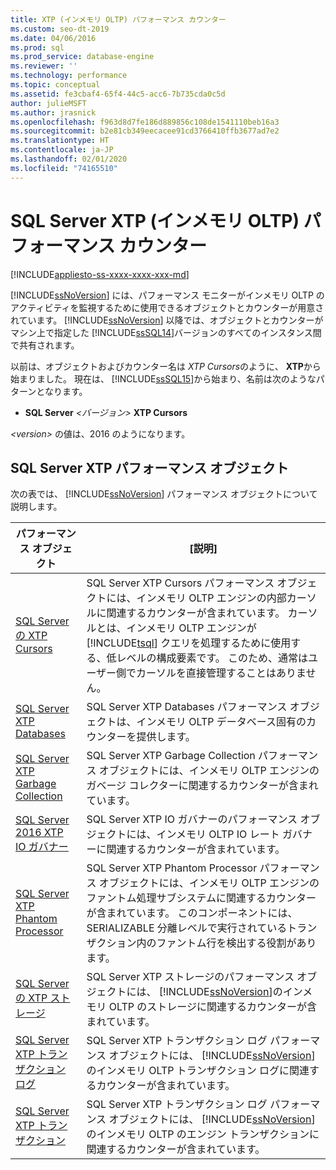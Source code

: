 ```yaml
---
title: XTP (インメモリ OLTP) パフォーマンス カウンター
ms.custom: seo-dt-2019
ms.date: 04/06/2016
ms.prod: sql
ms.prod_service: database-engine
ms.reviewer: ''
ms.technology: performance
ms.topic: conceptual
ms.assetid: fe3cbaf4-65f4-44c5-acc6-7b735cda0c5d
author: julieMSFT
ms.author: jrasnick
ms.openlocfilehash: f963d8d7fe186d889856c108de1541110beb16a3
ms.sourcegitcommit: b2e81cb349eecacee91cd3766410ffb3677ad7e2
ms.translationtype: HT
ms.contentlocale: ja-JP
ms.lasthandoff: 02/01/2020
ms.locfileid: "74165510"
---
```

# <a name="sql-server-xtp-in-memory-oltp-performance-counters"></a>SQL Server XTP (インメモリ OLTP) パフォーマンス カウンター
[!INCLUDE[appliesto-ss-xxxx-xxxx-xxx-md](../../includes/appliesto-ss-xxxx-xxxx-xxx-md.md)]

  [!INCLUDE[ssNoVersion](../../includes/ssnoversion-md.md)] には、パフォーマンス モニターがインメモリ OLTP のアクティビティを監視するために使用できるオブジェクトとカウンターが用意されています。 [!INCLUDE[ssNoVersion](../../includes/ssnoversion-md.md)] 以降では、オブジェクトとカウンターがマシン上で指定した [!INCLUDE[ssSQL14](../../includes/sssql14-md.md)]バージョンのすべてのインスタンス間で共有されます。  
  
 以前は、オブジェクトおよびカウンター名は *XTP Cursors*のように、 **XTP**から始まりました。 現在は、 [!INCLUDE[ssSQL15](../../includes/sssql15-md.md)]から始まり、名前は次のようなパターンとなります。  
  
-   **SQL Server** *\<バージョン>* **XTP Cursors**  
  
 *\<version>* の値は、2016 のようになります。  
  
##  <a name="SQLServerPOs"></a> SQL Server XTP パフォーマンス オブジェクト  
 次の表では、 [!INCLUDE[ssNoVersion](../../includes/ssnoversion-md.md)] パフォーマンス オブジェクトについて説明します。  
  
|パフォーマンス オブジェクト|[説明]|  
|------------------------|-----------------|  
|[SQL Server の XTP Cursors](../../relational-databases/performance-monitor/sql-server-xtp-cursors.md)|SQL Server XTP Cursors パフォーマンス オブジェクトには、インメモリ OLTP エンジンの内部カーソルに関連するカウンターが含まれています。 カーソルとは、インメモリ OLTP エンジンが [!INCLUDE[tsql](../../includes/tsql-md.md)] クエリを処理するために使用する、低レベルの構成要素です。 このため、通常はユーザー側でカーソルを直接管理することはありません。|  
|[SQL Server XTP Databases](../../relational-databases/performance-monitor/sql-server-xtp-databases.md)|SQL Server XTP Databases パフォーマンス オブジェクトは、インメモリ OLTP データベース固有のカウンターを提供します。|  
|[SQL Server XTP Garbage Collection](../../relational-databases/performance-monitor/sql-server-xtp-garbage-collection.md)|SQL Server XTP Garbage Collection パフォーマンス オブジェクトには、インメモリ OLTP エンジンのガベージ コレクターに関連するカウンターが含まれています。|  
|[SQL Server 2016 XTP IO ガバナー](../../relational-databases/performance-monitor/sql-server-xtp-io-governor.md)|SQL Server XTP IO ガバナーのパフォーマンス オブジェクトには、インメモリ OLTP IO レート ガバナーに関連するカウンターが含まれています。|
|[SQL Server XTP Phantom Processor](../../relational-databases/performance-monitor/sql-server-xtp-phantom-processor.md)|SQL Server XTP Phantom Processor パフォーマンス オブジェクトには、インメモリ OLTP エンジンのファントム処理サブシステムに関連するカウンターが含まれています。 このコンポーネントには、SERIALIZABLE 分離レベルで実行されているトランザクション内のファントム行を検出する役割があります。|  
|[SQL Server の XTP ストレージ](../../relational-databases/performance-monitor/sql-server-xtp-storage.md)|SQL Server XTP ストレージのパフォーマンス オブジェクトには、 [!INCLUDE[ssNoVersion](../../includes/ssnoversion-md.md)]のインメモリ OLTP のストレージに関連するカウンターが含まれています。|  
|[SQL Server XTP トランザクション ログ](../../relational-databases/performance-monitor/sql-server-xtp-transaction-log.md)|SQL Server XTP トランザクション ログ パフォーマンス オブジェクトには、 [!INCLUDE[ssNoVersion](../../includes/ssnoversion-md.md)]のインメモリ OLTP トランザクション ログに関連するカウンターが含まれています。|  
|[SQL Server XTP トランザクション](../../relational-databases/performance-monitor/sql-server-xtp-transactions.md)|SQL Server XTP トランザクション ログ パフォーマンス オブジェクトには、 [!INCLUDE[ssNoVersion](../../includes/ssnoversion-md.md)]のインメモリ OLTP のエンジン トランザクションに関連するカウンターが含まれています。|  
  
  
